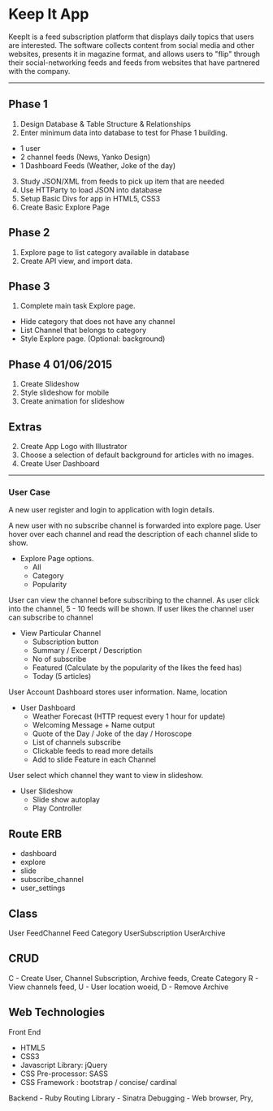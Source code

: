 # Keep It App
KeepIt is a feed subscription platform that displays daily topics that users are interested. The software collects content from social media and other websites, presents it in magazine format, and allows users to "flip" through their social-networking feeds and feeds from websites that have partnered with the company.

-------------------------------------------------------------------

## Phase 1
1. Design Database & Table Structure & Relationships
2. Enter minimum data into database to test for Phase 1 building.
  + 1 user
  + 2 channel feeds (News, Yanko Design)
  + 1 Dashboard Feeds (Weather, Joke of the day)
3. Study JSON/XML from feeds to pick up item that are needed
4. Use HTTParty to load JSON into database
5. Setup Basic Divs for app in HTML5, CSS3
6. Create Basic Explore Page


## Phase 2
1. Explore page to list category available in database
2. Create API view, and import data.

## Phase 3
1. Complete main task Explore page.
  + Hide category that does not have any channel
  + List Channel that belongs to category
  + Style Explore page. (Optional: background)

## Phase 4 01/06/2015
1. Create Slideshow
2. Style slideshow for mobile
3. Create animation for slideshow

## Extras
2. Create App Logo with Illustrator
3. Choose a selection of default background for articles with no images.
4. Create User Dashboard

-------------------------------------------------------------------
### User Case

A new user register and login to application with login details.

A new user with no subscribe channel is forwarded into explore page. User hover over each channel and read the description of each channel slide to show.

- Explore Page options.
  + All
  + Category
  + Popularity

User can view the channel before subscribing to the channel. As user click into the channel, 5 - 10 feeds will be shown. If user likes the channel user can subscribe to channel

- View Particular Channel
  + Subscription button
  + Summary / Excerpt / Description
  + No of subscribe
  + Featured (Calculate by the popularity of the likes the feed has)
  + Today (5 articles)

User Account Dashboard stores user information. Name, location

- User Dashboard
  + Weather Forecast (HTTP request every 1 hour for update)
  + Welcoming Message + Name output
  + Quote of the Day / Joke of the day / Horoscope
  + List of channels subscribe
  + Clickable feeds to read more details
  + Add to slide Feature in each Channel

User select which channel they want to view in slideshow.

- User Slideshow
  + Slide show autoplay
  + Play Controller

## Route ERB
  - dashboard
  - explore
  - slide
  - subscribe_channel
  - user_settings

## Class
User
FeedChannel
Feed
Category
UserSubscription
UserArchive

## CRUD
C - Create User, Channel Subscription, Archive feeds, Create Category
R - View channels feed,
U - User location woeid,
D - Remove Archive

## Web Technologies
Front End
  - HTML5
  - CSS3
  - Javascript Library: jQuery
  - CSS Pre-processor: SASS
  - CSS Framework : bootstrap / concise/ cardinal

Backend - Ruby
Routing Library - Sinatra
Debugging - Web browser, Pry,



